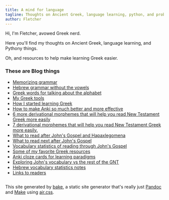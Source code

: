```yaml
---
title: A mind for language 
tagline: Thoughts on Ancient Greek, language learning, python, and probably other stuff
author: Fletcher
---
```


Hi, I'm Fletcher, avowed Greek nerd.

Here you'll find my thoughts on Ancient Greek, language learning, and Pythony things.

Oh, and resources to help make learning Greek easier.

<!-- ## This is an index page -->

<!-- * [a page with html source](bare.html) -->

### These are Blog things

* [Memorizing grammar](blog/latin-tables-memory.html)
* [Hebrew grammar without the vowels](blog/hebrew_grammar_no_vowels.html)
* [Greek words for talking about the alphabet](blog/alphabet-terms.html)
* [My Greek tools](blog/grammar-resources.html)
* [How I started learning Greek](blog/how-i-started-greek.html)
* [How to make Anki so much better and more effective](blog/anki-setup.html)
* [6 more derivational morphemes that will help you read New Testament Greek more easily](blog/verb-morph.html)
* [7 derivational morphemes that will help you read New Testament Greek more easily.](blog/dirivational-morph.html)
* [What to read after John's Gospel and Hapaxlegomena](blog/john-reading-hapax.html)
* [What to read next after John's Gospel](blog/john-reading-stats.html)
* [Vocabulary statistics of reading through John's Gospel](blog/more_intereasting_John_stats.html)
* [Some of my favorite Greek resources](blog/favorite-greek-resources.html)
* [Anki cloze cards for learning paradigms](blog/anki_tables.html)
* [Exploring John's vocabulary vs the rest of the GNT](blog/john_stats.html)
* [Hebrew vocabulary statistics notes](blog/hebrew_coverage.html)
* [Links to readers](blog/reader-links.html)

<!--
### Project Things
* [Project index](projects/p1/index.html)
* [Project thing](projects/p1/thing.html)
* [Project Entry](projects/p1/entry.html) -->

<div style="size:0.3em;align:center;margin-top:2em;">
This site generated by <a href="https://github.com/fcanas/bake">bake</a>, a static site generator that's really just <a href="http://pandoc.org">Pandoc</a> and <a href="https://www.gnu.org/software/make/">Make</a> using <a href="https://github.com/markdowncss/air">air.css</a>.
</div>

